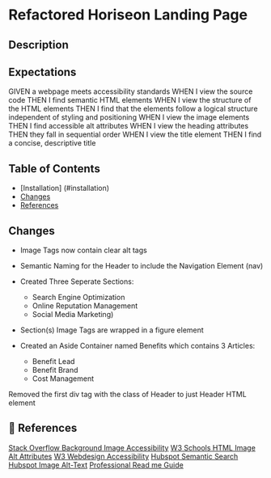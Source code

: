 # Refactored Horiseon Landing Page

## Description 

## Expectations

GIVEN a webpage meets accessibility standards
WHEN I view the source code
THEN I find semantic HTML elements
WHEN I view the structure of the HTML elements
THEN I find that the elements follow a logical structure independent of styling and positioning
WHEN I view the image elements
THEN I find accessible alt attributes
WHEN I view the heading attributes
THEN they fall in sequential order
WHEN I view the title element
THEN I find a concise, descriptive title

## Table of Contents
- [Installation] (#installation) 
- [Changes](#changes-log)
- [References](#Refererences)

## Changes 
- Image Tags now contain clear alt tags 
- Semantic Naming for the Header to include the Navigation Element (nav)
- Created Three Seperate Sections: 
    - Search Engine Optimization
    - Online Reputation Management
    - Social Media Marketing)

- Section(s) Image Tags are wrapped in a figure element
- Created an Aside Container named Benefits which contains 3 Articles:
    - Benefit Lead
    - Benefit Brand
    - Cost Management

Removed the first div tag with the class of Header to just Header HTML element

## 📝 References 
[Stack Overflow Background Image Accessibility](https://stackoverflow.com/questions/41942992/how-to-make-background-image-accessible)
[W3 Schools HTML Image Alt Attributes](https://www.w3schools.com/tags/att_img_alt.asp)
[W3 Webdesign Accessibility](https://www.w3.org/standards/webdesign/accessibility)
[Hubspot Semantic Search](https://blog.hubspot.com/marketing/semantic-search)
[Hubspot Image Alt-Text](https://blog.hubspot.com/marketing/image-alt-text)
[Professional Read me Guide](https://coding-boot-camp.github.io/full-stack/github/professional-readme-guide)

